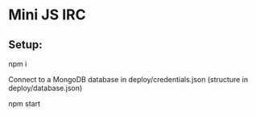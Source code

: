 # Mini JS IRC
## Setup:
npm i

Connect to a MongoDB database in deploy/credentials.json (structure in deploy/database.json)

npm start
